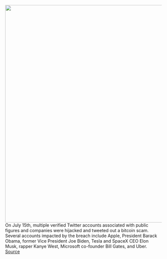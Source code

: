 <img src='https://cdn.vox-cdn.com/thumbor/TMZW-1tsDGyhI7W5n3FjvYd_gCE=/0x0:2048x1367/1200x800/filters:focal(861x521:1187x847)/cdn.vox-cdn.com/uploads/chorus_image/image/67069327/VRG_ILLO_1777_twitter_bitcoin.0.0.jpg' width='700px' /><br/>
On July 15th, multiple verified Twitter accounts associated with public figures and companies were hijacked and tweeted out a bitcoin scam. Several accounts impacted by the breach include Apple, President Barack Obama, former Vice President Joe Biden, Tesla and SpaceX CEO Elon Musk, rapper Kanye West, Microsoft co-founder Bill Gates, and Uber.
<a href='https://www.theverge.com/2020/7/16/21327769/twitter-bitcoin-scam-news-updates'> Source <a/>